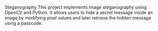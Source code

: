 Steganography
This project implements image steganography using OpenCV and Python. It allows users to hide a secret message inside an image by modifying pixel values and later retrieve the hidden message using a passcode.
